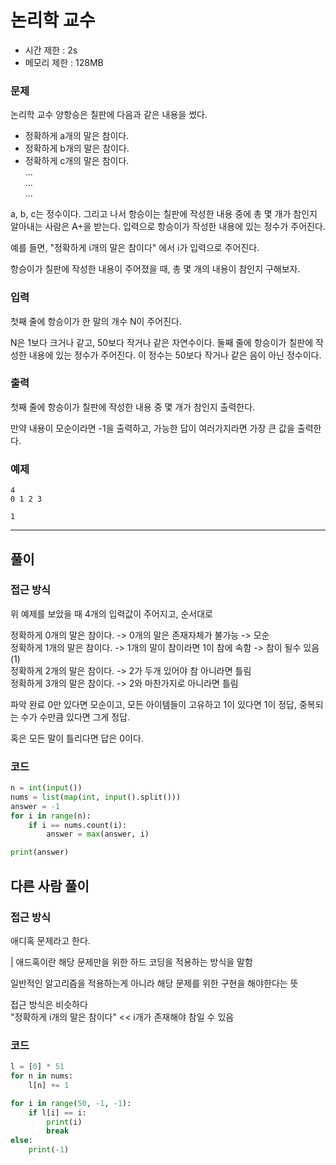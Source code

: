 # 논리학 교수

- 시간 제한 : 2s
- 메모리 제한 : 128MB

### 문제

논리학 교수 양항승은 칠판에 다음과 같은 내용을 썼다.

- 정확하게 a개의 말은 참이다.
- 정확하게 b개의 말은 참이다.
- 정확하게 c개의 말은 참이다. <br>
... <br>
... <br>
... <br>

a, b, c는 정수이다. 그리고 나서 항승이는 칠판에 작성한 내용 중에 총 몇 개가 참인지 알아내는 사람은 A+을 받는다.
입력으로 항승이가 작성한 내용에 있는 정수가 주어진다.

예를 들면, "정확하게 i개의 말은 참이다" 에서 i가 입력으로 주어진다.

항승이가 칠판에 작성한 내용이 주어졌을 때, 총 몇 개의 내용이 참인지 구해보자.


### 입력

첫째 줄에 항승이가 한 말의 개수 N이 주어진다. 

N은 1보다 크거나 같고, 50보다 작거나 같은 자연수이다.
둘째 줄에 항승이가 칠판에 작성한 내용에 있는 정수가 주어진다.
이 정수는 50보다 작거나 같은 음이 아닌 정수이다.

### 출력

첫째 줄에 항승이가 칠판에 작성한 내용 중 몇 개가 참인지 출력한다.

만약 내용이 모순이라면 -1을 출력하고, 가능한 답이 여러가지라면 가장 큰 값을 출력한다.

### 예제
```angular2html
4
0 1 2 3
```
`1`

---
## 풀이
### 접근 방식
위 예제를 보았을 때 4개의 입력값이 주어지고,
순서대로

정확하게 0개의 말은 참이다. -> 0개의 말은 존재자체가 불가능 -> 모순<br>
정확하게 1개의 말은 참이다. -> 1개의 말이 참이라면 1이 참에 속함 -> 참이 될수 있음 (1)<br>
정확하게 2개의 말은 참이다. -> 2가 두개 있어야 참 아니라면 틀림<br>
정확하게 3개의 말은 참이다. -> 2와 마찬가지로 아니라면 틀림

파악 완료
0만 있다면 모순이고, 모든 아이템들이 고유하고 1이 있다면 1이 정답, 중복되는 수가 수만큼 있다면 그게 정답.

혹은 모든 말이 틀리다면 답은 0이다.

### 코드
```python
n = int(input())
nums = list(map(int, input().split()))
answer = -1
for i in range(n):
    if i == nums.count(i):
        answer = max(answer, i)

print(answer)

```

## 다른 사람 풀이

### 접근 방식
애디혹 문제라고 한다.

| 애드혹이란 
해당 문제만을 위한 하드 코딩을 적용하는 방식을 말함

일반적인 알고리즘을 적용하는게 아니라 해당 문제를 위한 구현을 해야한다는 뜻

접근 방식은 비슷하다<br>
"정확하게 i개의 말은 참이다" << i개가 존재해야 참일 수 있음

### 코드
```python
l = [0] * 51
for n in nums:
    l[n] += 1

for i in range(50, -1, -1):
    if l[i] == i:
        print(i)
        break
else:
    print(-1)
```